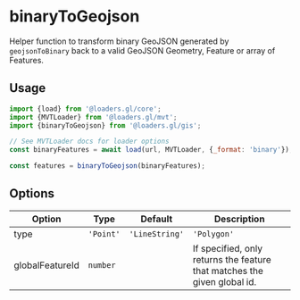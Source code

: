 # binaryToGeojson

Helper function to transform binary GeoJSON generated by `geojsonToBinary` back to
a valid GeoJSON Geometry, Feature or array of Features.

## Usage

```js
import {load} from '@loaders.gl/core';
import {MVTLoader} from '@loaders.gl/mvt';
import {binaryToGeojson} from '@loaders.gl/gis';

// See MVTLoader docs for loader options
const binaryFeatures = await load(url, MVTLoader, {_format: 'binary'});

const features = binaryToGeojson(binaryFeatures);
```

## Options

| Option           | Type     | Default           | Description                                                                                                                                             |
| ---------------- | -------- | ----------------- | ------------------------------------------------------------------------------------------------------------------------------------------------------- |
| type | `'Point'` | `'LineString'` | `'Polygon'`  | (derived from data) | Geometry type |
| globalFeatureId      | `number` |   | If specified, only returns the feature that matches the given global id.                                                                                             |
